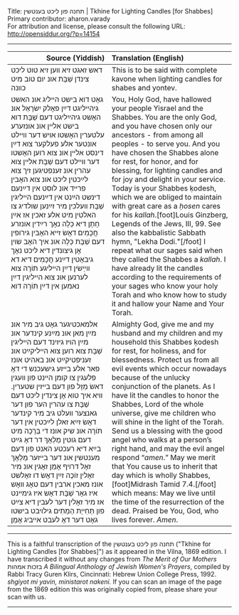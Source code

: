 <html>
<head></head>
<body>
Title: תחנה פון ליכט בענטשין | Tkhine for Lighting Candles [for Shabbes]<br />
Primary contributor: aharon.varady<br />
For attribution and license, please consult the following URL: <a href="http://opensiddur.org/?p=14154">http://opensiddur.org/?p=14154</a>
<p />
<hr />

<table style="margin-left: auto;margin-right: auto;" class="draggable">
<thead><tr><th id="x" style="text-align: right;">Source (Yiddish)</th><th style="text-align: left;">Translation (English)</th></tr></thead>
<tbody>
<tr><td style="vertical-align:top;">
<div class="yiddish"><span lang="yi">
<span class="instruction">דאש זאגט זיא װען זיא טוט ליכט צינדן שַׁבָּת אונ יום טוב מיט כװנה</span>
</span></div></td>

<td style="vertical-align:top;"><div class="english">
<span class="instruction">This is to be said with complete kavone when lighting candles for shabes and yontev.</span>
</div></td>
</tr>


<tr><td style="vertical-align:top;">
<div class="yiddish"><span lang="yi">
גאָט דוא בישט הײליג אונ האשט גיהײליגט דײַן פאָלק יִשׂרָאֵל אונ האָשט גיהײַליגט דעם שַׁבָּת דוא בישט אלײן אונ אונזערע עלטערין האָשטו אױש דער וױילט אונטער אלע פעלקער צוא דײַן דינסט אלײן אונ צוא רוען האָשטו דער וױילט דעם שַׁבָּת אלײן צוא עהרין אונ זענפטיגען זיך צוא לײַכטין ליכט אונ צוא האָבין פרײד אונ לוסט אין דײַנעם דינשט הײַנט אין דײַנעם הײליגין שַׁבָּת װעלכין מיר זײַנען שולדיג צו האלטין מיט אלע זאכין אז אײַן חָתָן דיא כַּלָה נאָך רײַדין אונזרע חֲכָמִים דאָשׂ זײא האָבין גירופין דעם שַׁבָּת כַּלָה אונ איך האָב שױן אָן גיצונדין דיא ליכט נאָך גיבאָטין דײַנע חֲכָמִים דיא דא װײַשׂין דײַן הײליגע תּוֹרָה צוא לערנען אונ צוא הײליגין דײַן נאמען אין דײַן תּוֹרָה דוא 
</span></div></td>

<td style="vertical-align:top;"><div class="english">
You, Holy God, have hallowed your people Yisrael and the Shabbes. You are the only God, and you have chosen only our ancestors - from among all peoples - to serve you. And you have chosen the Shabbes alone for rest, for honor, and for blessing, for lighting candles and for joy and delight in your service. Today is your Shabbes ḳodesh, which we are obliged to maintain with great care as a <em>ḥosen</em> cares for his <em>kallah</em>.[foot]Louis Ginzberg, Legends of the Jews, III, 99. See also the kabbalistic Sabbath hymn, "Lekha Dodi."[/foot] I repeat what our sages said when they called the Shabbes a <em>kallah</em>. I have already lit the candles according to the requirements of your sages who know your holy Torah and who know how to study it and hallow your Name and Your Torah.
</div></td>
</tr>


<tr><td style="vertical-align:top;">
<div class="yiddish"><span lang="yi">
אלמאכטיגער גאָט גיב מיר אונ מײַן מאן אונ מײַנע קינדער אונ מײַן הױז גיזינד דעם הײליגין שַׁבָּת צוא רוען צוא הײליקײַט אונ זעניפטיקײַט אונ באהיט אונז פאר אלע בײזע גישעכנש די דאָ פלעגין צו קומן הײנט פון װעגין דאשׂ מַזָל פון דעם בײזין שטערין. וױא איך טוא אָן צינדין ליכט דעם שַׁבָּת צו עהרין הער פון דער גאנצער װעלט גיב מיר קינדער דאָשׂ זײַא זאלן לײַכטין אין דער תּוֹרָה אונ שיק אונז די בְּרָכָה מיט דעם גוטין מַלְאָךְ דר דאָ גײַט בײַא דיא רעכטע האנט פון דעם מענטשין אונ דער בײזער מַלְאָךְ זאָל דרױף אָמֵן זאָגין אונ מיר זאָלין זוֹכֶה זײַן דאָשׂ דו זאָלשט אונז מאכין ארבין דעם טאָג װאָש איז גאָר שַׁבָּת דאָשׂ איז גימײנט אז מיר זאָלין דער לעבין דיא צײַט פון תְּחִייַת הַמֵתִים גילױבט בישטו גאָט דער דאָ לעבט אײביג אָמֵן׃
</span></div></td>

<td style="vertical-align:top;"><div class="english">
Almighty God, give me and my husband and my children and my household this Shabbes ḳodesh for rest, for holiness, and for blessedness. Protect us from all evil events which occur nowadays because of the unlucky conjunction of the planets. As I have lit the candles to honor the Shabbes, Lord of the whole universe, give me children who will shine in the light of the Torah. Send us a blessing with the good angel who walks at a person’s right hand, and may the evil angel respond “<em>amen</em>.” May we merit that You cause us to inherit that day which is wholly Shabbes,[foot]Midrash Tamid 7.4.[/foot] which means: May we live until the time of the resurrection of the dead. Praised be You, God, who lives forever. <em>Amen</em>.
</div></td>
</tr>
</tbody></table>

<hr />

This is a faithful transcription of the תחנה פון ליכט בענטשין ("Tkhine for Lighting Candles [for Shabbes]") as it appeared in the Vilna, 1869 edition. I have transcribed it without any changes from <em>The Merit of Our Mothers</em> בזכות אמהות <em>A Bilingual Anthology of Jewish Women's Prayers</em>, compiled by Rabbi Tracy Guren Klirs, Cincinnati: Hebrew Union College Press, 1992. <em>shgiyot mi yavin, ministarot nakeni.</em> If you can scan an image of the page from the 1869 edition this was originally copied from, please share your scan with us.

<hr />

&nbsp;
</body>
</html>
